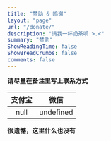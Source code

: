 ```yaml
---
title: "赞助 & 鸣谢"
layout: "page"
url: "/donate/"
description: "请我一杯奶茶呗 >.<"
summary: "赞助"
ShowReadingTime: false
ShowBreadCrumbs: false
comments: false
---
```


**请尽量在备注里写上联系方式**

| 支付宝 |   微信    |
| :----: | :-------: |
|  null  | undefined |

**很遗憾，这里什么也没有**
